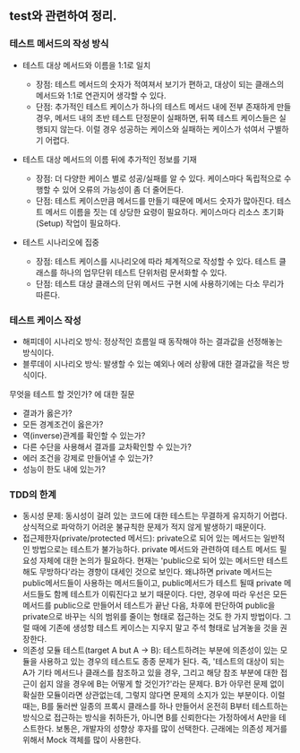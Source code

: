 ## test와 관련하여 정리.

### 테스트 메서드의 작성 방식

- 테스트 대상 메서드와 이름을 1:1로 일치
  - 장점: 테스트 메서드의 숫자가 적여져서 보기가 편하고, 대상이 되는 클래스의 메서드와 1:1로 연관지어
  생각할 수 있다.
  - 단점: 추가적인 테스트 케이스가 하나의 테스트 메서드 내에 전부 존재하게 만들 경우, 메서드 내의 초반 테스트 단정문이
  실패하면, 뒤쪽 테스트 케이스들은 실행되지 않는다. 이럴 경우 성공하는 케이스와 실패하는 케이스가 섞여서 구별하기 어렵다.
  
- 테스트 대상 메서드의 이름 뒤에 추가적인 정보를 기재
  - 장점: 더 다양한 케이스 별로 성공/실패를 알 수 있다. 케이스마다 독립적으로 수행할 수 있어 오류의 가능성이 좀 더 줄어든다.
  - 단점: 테스트 케이스만큼 메서드를 만들기 때문에 메서드 숫자가 많아진다. 테스트 메서드 이름을 짓는 데 상당한 요령이 필요하다. 케이스마다
  리소스 초기화(Setup) 작업이 필요하다.
  
- 테스트 시나리오에 집중
  - 장점: 테스트 케이스를 시나리오에 따라 체계적으로 작성할 수 있다. 테스트 클래스를 하나의 업무단위 테스트 단위처럼 문서화할 수 있다.
  - 단점: 테스트 대상 클래스의 단위 메서드 구현 시에 사용하기에는 다소 무리가 따른다.
  
### 테스트 케이스 작성

- 해피데이 시나리오 방식:
정상적인 흐름일 때 동작해야 하는 결과값을 선정해놓는 방식이다.
- 블루데이 시나리오 방식:
발생할 수 있는 예외나 에러 상황에 대한 결과값을 적은 방식이다.

무엇을 테스트 할 것인가? 에 대한 질문

- 결과가 옳은가?
- 모든 경계조건이 옳은가?
- 역(inverse)관계를 확인할 수 있는가?
- 다른 수단을 사용해서 결과를 교차확인할 수 있는가?
- 에러 조건을 강제로 만들어낼 수 있는가?
- 성능이 한도 내에 있는가?

### TDD의 한계

- 동시성 문제:
동시성이 걸려 있는 코드에 대한 테스트는 무결하게 유지하기 어렵다. 상식적으로 파악하기 어려운 불규칙한 문제가
적지 않게 발생하기 때문이다.
- 접근제한자(private/protected 메서드):
private으로 되어 있는 메서드는 일반적인 방법으로는 테스트가 불가능하다. private 메서드와 관련하여 테스트 메서드 필요성 자체에 대한
논의가 필요하다. 현재는 'public으로 되어 있는 메서드만 테스트해도 무방하다'라는 경향이 대세인 것으로 보인다. 왜냐하면 private 메서드는 public메서드들이
사용하는 메서드들이고, public메서드가 테스트 될때 private 메서드들도 함께 테스트가 이뤄진다고 보기 때문이다. 다만, 경우에 따라 우선은 모든 메서드를 public으로 만들어서 테스트가 끝난 다음,
차후에 판단하여 public을 private으로 바꾸는 식의 범위를 줄이는 형태로 접근하는 것도 한 가지 방법이다. 그럴 때에 기존에 생성항 테스트 케이스는 지우지 말고 주석 형태로
남겨놓을 것을 권장한다.
- 의존성 모듈 테스트(target A but A -> B):
테스트하려는 부분에 의존성이 있는 모듈을 사용하고 있는 경우의 테스트도 종종 문제가 된다. 즉, '테스트의 대상이 되는 A가 기타 메서드나 클래스를 참조하고 있을 경우, 그리고 해당
참조 부분에 대한 접근이 쉽지 않을 경우에 B는 어떻게 할 것인가?'라는 문제다. B가 아무런 문제 없이 확실한 모듈이라면 상관없는데, 그렇지 않다면 문제의 소지가 있는 부분이다.
이럴 때는, B를 둘러싼 일종의 프록시 클래스를 하나 만들어서 온전히 B부터 테스트하는 방식으로 접근하는 방식을 취하든가, 아니면 B를 신뢰한다는 가정하에서 A만을 테스트한다. 보통은, 개발자의 성향상 후자를 많이 선택한다.
근래에는 의존성 제거를 위해서 Mock 객체를 많이 사용한다.